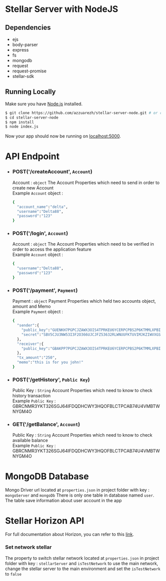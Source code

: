 # Stellar Server with NodeJS

## Dependencies
- ejs
- body-parser
- express
- fs
- mongodb
- request
- request-promise
- stellar-sdk  

## Running Locally
Make sure you have [Node.js](http://nodejs.org/) installed.

```sh
$ git clone https://github.com/azzuarezh/stellar-server-node.git # or clone your own fork
$ cd stellar-server-node
$ npm install
$ node index.js
```

Now your app should now be running on [localhost:5000](http://localhost:5000/).
# API Endpoint

- ### POST('/createAccount', ``Account``)
    Account : ``object`` The Account Properties which need to send in order to create new Account  
    Example ``Account`` object :  
    ```sh
    {
      "account_name":"delta",
      "username":"Delta88",
      "password":"123"
    }
    ```
- ### POST('/login', ``Account``)
    Account : ``object`` The Account Properties which need to be verified in order to access the application feature  
    Example ``Account`` object : 
    ```sh
    {
      "username":"Delta88",
      "password":"123"
    }
    ```
- ### POST('/payment', ``Payment``)
    Payment :  ``object`` Payment Properties which held two accounts object, amount and Memo  
    Example ``Payment`` object :
    ```sh
    {
      "sender":{
        "public_key":"GUENKH7PGPCJZAWX3OIS4TPRKEU6YCERPCPBS2P6KTMMLXPBIYY43SX5",
        "secret":"SBV5CJU3NW53I3F2O366UJCJFZ53632RLWNUUFKTUVIMJKZIWVXGSZBE"
      },
      "receiver":{
        "public_key":"GBAKPP7PGPCJZAWX3OIS4TPRKEU6YCERPCPBS2P6KTMMLXPBIYY43SX5"
      },
      "tx_amount":"250",
      "memo":"this is for you john!"
    }
    ```
- ### POST('/getHistory', ``Public Key``)
    Public Key :  ``String`` Account Properties which need to know to check history transaction  
    Example ``Public Key``  : GBRCNMR3YKT326SGJ64IFDQDHCWY3HQOFBLCTPCAB74U4VMBTWNYGM4O
    
- ### GET('/getBalance', ``Account``)
    Public Key :  ``String`` Account Properties which need to know to check available balance  
    Example ``Public Key``  : GBRCNMR3YKT326SGJ64IFDQDHCWY3HQOFBLCTPCAB74U4VMBTWNYGM4O



# MongoDB Database

Mongo Driver url located at ``properties.json`` in project folder with key : ``mongoServer`` and ``mongoDb``
There is only one table in database named ``user``. The table save information about user account in the app


# Stellar Horizon API
For full documentation about Horizon, you can refer to this [link](https://www.stellar.org/developers/reference/).  
### Set network stellar
The property to switch stellar network located at ``properties.json`` in project folder with key : ``stellarServer`` and ``isTestNetwork`` to use the main network, change the stellar server to the main environment and set the ``isTestNetwork`` to `false`



